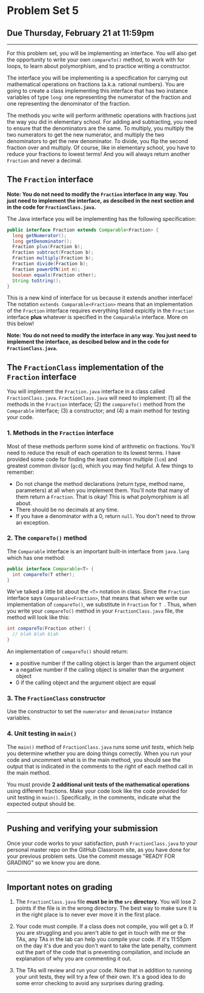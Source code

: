 # Problem Set 5
## Due Thursday, February 21 at 11:59pm
---

For this problem set, you will be implementing an interface. You will also get the opportunity to write your own `compareTo()` method, to work with for loops, to learn about polymorphism, and to practice writing a constructor.

The interface you will be implementing is a specification for carrying out mathematical operations on fractions (a.k.a. rational numbers). You are going to create a class implementing this interface that has two instance variables of type `long`: one representing the numerator of the fraction and one representing the denominator of the fraction. 

The methods you write will perform arithmetic operations with fractions just the way you did in elementary school. For adding and subtracting, you need to ensure that the denominators are the same. To multiply, you multiply the two numerators to get the new numerator, and multiply the two denominators to get the new denominator. To divide, you flip the second fraction over and multiply. Of course, like in elementary school, you have to reduce your fractions to lowest terms! And you will always return another `Fraction` and never a decimal.

## The `Fraction` interface

**Note: You do not need to modify the `Fraction` interface in any way. You just need to implement the interface, as descibed in the next section and in the code for `FractionClass.java`.**

The Java interface you will be implementing has the following specification:

```java
public interface Fraction extends Comparable<Fraction> {
  long getNumerator();
  long getDenominator();
  Fraction plus(Fraction b);
  Fraction subtract(Fraction b);
  Fraction multiply(Fraction b);
  Fraction divide(Fraction b);
  Fraction powerOfN(int n);
  boolean equals(Fraction other);
  String toString();
}
```

This is a new kind of interface for us because it extends another interface! The notation `extends Comparable<Fraction>` means that an implementation of the `Fraction` interface requires everything listed expicitly in the `Fraction` interface **plus** whatever is specified in the `Comparable` interface. More on this below! 

**Note: You do not need to modify the interface in any way. You just need to implement the interface, as descibed below and in the code for `FractionClass.java`.**

## The `FractionClass` implementation of the `Fraction` interface

You will implement the `Fraction.java` interface in a class called `FractionClass.java`. `FractionClass.java` will need to implement: (1) all the methods in the `Fraction` interface; (2) the `compareTo()` method from the `Comparable` interface; (3) a constructor; and (4) a main method for testing your code.

### 1. Methods in the `Fraction` interface
Most of these methods perform some kind of arithmetic on fractions. You'll need to reduce the result of each operation to its lowest terms. I have provided some code for finding the least common multiple (`lcm`) and greatest common divisor (`gcd`), which you may find helpful. A few things to remember: 

* Do not change the method declarations (return type, method name, parameters) at all when you implement them. You'll note that many of them return a `Fraction`. That is okay! This is what polymorphism is all about.
* There should be no decimals at any time.
* If you have a denominator with a 0, return `null`. You don't need to throw an exception.

### 2. The `compareTo()` method

The `Comparable` interface is an important built-in interface from `java.lang` which has one method:

```java
public interface Comparable<T> {
  int compareTo(T other);
}
```

We've talked a little bit about the `<T>` notation in class. Since the `Fraction` interface says `Comparable<Fraction>`, that means that when we write our implementation of `compareTo()`, we substitute in `Fraction` for `T `. Thus, when you write your `compareTo()` method in your `FractionClass.java` file, the method will look like this:

```java
int compareTo(Fraction other) {
  // blah blah blah
}
```

An implementation of `compareTo()` should return: 

* a positive number if the calling object is larger than the argument object
* a negative number if the calling object is smaller than the argument object
* 0 if the calling object and the argument object are equal

### 3. The `FractionClass` constructor
Use the constructor to set the `numerator` and `denominator` instance variables.

### 4. Unit testing in `main()`
The `main()` method of `FractionClass.java` runs some *unit tests*, which help you determine whether you are doing things correctly. When you run your code and uncomment what is in the main method, you should see the output that is indicated in the comments to the right of each method call in the main method.

You must provide **2 additional unit tests of the mathematical operations** using different fractions. Make your code look like the code provided for unit testing in `main()`. Specifically, in the comments, indicate what the expected output should be.

---

## Pushing and verifying your submission

Once your code works to your satisfaction, push `FractionClass.java` to your personal master repo on the GitHub Classroom site, as you have done for your previous problem sets. Use the commit message "READY FOR GRADING" so we know you are done. 

---

## Important notes on grading

1. The `FractionClass.java` file **must be in the `src` directory**. You will lose 2 points if the file is in the wrong directory. The best way to make sure it is in the right place is to never ever move it in the first place.

2. Your code must compile. If a class does not compile, you will get a 0. If you are struggling and you aren't able to get in touch with me or the TAs, any TAs in the lab can help you compile your code. If it's 11:55pm on the day it's due and you don't want to take the late penalty, comment out the part of the code that is preventing compilation, and include an explanation of why you are commenting it out.

3. The TAs will review and run your code. Note that in addition to running your unit tests, they will try a few of their own. It's a good idea to do some error checking to avoid any surprises during grading.
